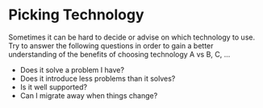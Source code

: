 # Picking Technology

Sometimes it can be hard to decide or advise on which technology to use.
Try to answer the following questions in order to gain a better understanding of
the benefits of choosing technology A vs B, C, ...

- Does it solve a problem I have?
- Does it introduce less problems than it solves?
- Is it well supported?
- Can I migrate away when things change?
